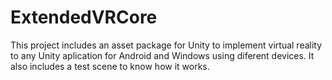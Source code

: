 # ExtendedVRCore
This project includes an asset package for Unity to implement virtual reality to any Unity aplication for Android and Windows using diferent devices. It also includes a test scene to know how it works.
